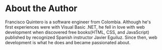 # About the Author

Francisco Quintero is a software engineer from Colombia. Although he's first experiences were with Visual Basic .NET, he fell in love with web development when discovered free books(HTML, CSS, and JavaScript) published by recognized Spanish instructor Javier Eguiluz. Since then, web development is what he does and became passionated about.

